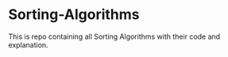 # Sorting-Algorithms
This is repo containing all Sorting Algorithms with their code and explanation.
